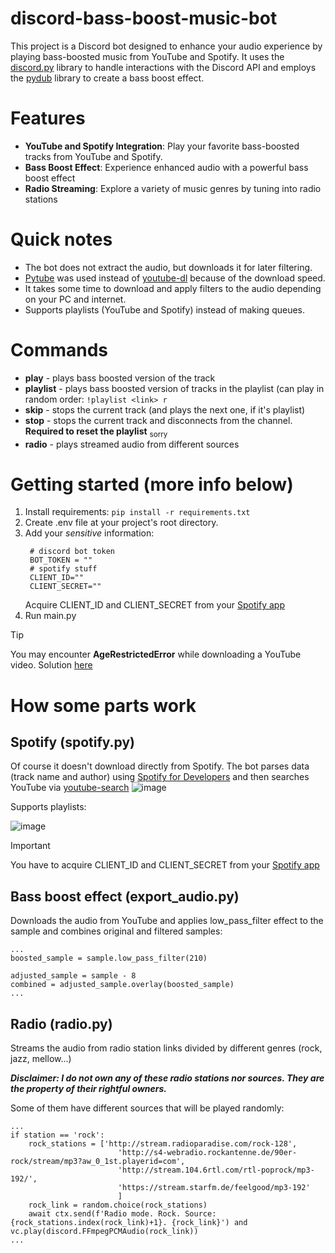 # discord-bass-boost-music-bot
This project is a Discord bot designed to enhance your audio experience by playing bass-boosted music from YouTube and Spotify. It uses the [discord.py](https://github.com/Rapptz/discord.py) library to handle interactions with the Discord API and employs the [pydub](https://github.com/jiaaro/pydub) library to create a bass boost effect.
# Features
* **YouTube and Spotify Integration**: Play your favorite bass-boosted tracks from YouTube and Spotify.
* **Bass Boost Effect**: Experience enhanced audio with a powerful bass boost effect
* **Radio Streaming**: Explore a variety of music genres by tuning into radio stations
# Quick notes
* The bot does not extract the audio, but downloads it for later filtering.
* [Pytube](https://github.com/pytube/pytube) was used instead of [youtube-dl](https://github.com/ytdl-org/youtube-dl) because of the download speed.
* It takes some time to download and apply filters to the audio depending on your PC and internet.
* Supports playlists (YouTube and Spotify) instead of making queues.
# Commands
* **play** - plays bass boosted version of the track
* **playlist** - plays bass boosted version of tracks in the playlist (can play in random order: `!playlist <link> r`
* **skip** - stops the current track (and plays the next one, if it's playlist)
* **stop** - stops the current track and disconnects from the channel. **Required to reset the playlist** <sub>sorry</sub>
* **radio** - plays streamed audio from different sources
# Getting started (more info below)
1. Install requirements:
   `pip install -r requirements.txt`
2. Create .env file at your project's root directory.
3. Add your _sensitive_ information:
   ```
    # discord bot token
    BOT_TOKEN = ""
    # spotify stuff
    CLIENT_ID=""
    CLIENT_SECRET=""
   ```
   Acquire CLIENT_ID and CLIENT_SECRET from your [Spotify app](https://developer.spotify.com/dashboard)
4. Run main.py
   
> [!TIP]
> You may encounter **AgeRestrictedError** while downloading a YouTube video. Solution [here](https://stackoverflow.com/questions/75791765/how-to-download-videos-that-require-age-verification-with-pytube)
# How some parts work
## Spotify (spotify.py)
Of course it doesn't download directly from Spotify. The bot parses data (track name and author) using [Spotify for Developers](https://developer.spotify.com/) and then searches YouTube via [youtube-search](https://pypi.org/project/youtube-search/)
![image](https://github.com/DuranTonee/discord-bass-boost-music-bot/assets/95922080/37f9e0ed-c511-4ffc-a722-e3258818b63a)

Supports playlists:

![image](https://github.com/DuranTonee/discord-bass-boost-music-bot/assets/95922080/ed0e6f94-1c33-4d82-bb2b-23c4c8ba41bd)

> [!IMPORTANT]
> You have to acquire CLIENT_ID and CLIENT_SECRET from your [Spotify app](https://developer.spotify.com/dashboard)

## Bass boost effect (export_audio.py)
Downloads the audio from YouTube and applies low_pass_filter effect to the sample and combines original and filtered samples:
```
...
boosted_sample = sample.low_pass_filter(210)

adjusted_sample = sample - 8
combined = adjusted_sample.overlay(boosted_sample)
...
```
## Radio (radio.py)
Streams the audio from radio station links divided by different genres (rock, jazz, mellow...) 

**_Disclaimer: I do not own any of these radio stations nor sources. They are the property of their rightful owners._** 

Some of them have different sources that will be played randomly:
```
...
if station == 'rock':
    rock_stations = ['http://stream.radioparadise.com/rock-128', 
                        'http://s4-webradio.rockantenne.de/90er-rock/stream/mp3?aw_0_1st.playerid=com',
                        'http://stream.104.6rtl.com/rtl-poprock/mp3-192/',
                        'https://stream.starfm.de/feelgood/mp3-192'
                        ]
    rock_link = random.choice(rock_stations)
    await ctx.send(f'Radio mode. Rock. Source: {rock_stations.index(rock_link)+1}. {rock_link}') and vc.play(discord.FFmpegPCMAudio(rock_link))
...
```
